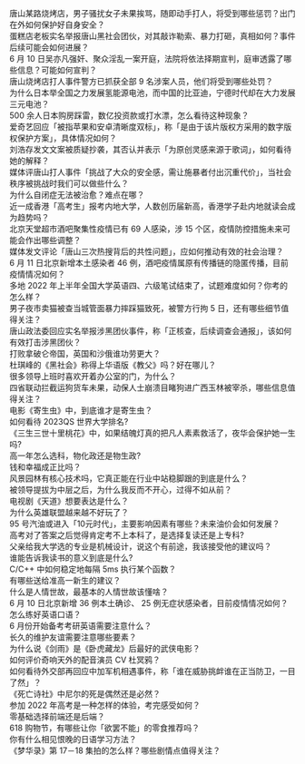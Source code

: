 唐山某路烧烤店，男子骚扰女子未果挨骂，随即动手打人，将受到哪些惩罚？出门在外如何保护好自身安全？  
蛋糕店老板实名举报唐山黑社会团伙，对其敲诈勒索、暴力打砸，真相如何？事件后续可能会如何进展？  
6 月 10 日吴亦凡强奸、聚众淫乱一案开庭，法院将依法择期宣判，庭审透露了哪些信息？可能如何宣判？  
唐山烧烤店打人事件警方已抓获全部 9 名涉案人员，他们将受到哪些处罚？  
为什么日本举全国之力发展氢能源电池，而中国的比亚迪，宁德时代却在大力发展三元电池？  
500 余人日本购房踩雷，数亿投资款或打水漂，怎么看待这种现象？  
爱奇艺回应「被指苹果和安卓清晰度双标」，称「是由于该片版权方采用的数字版权保护方案」，具体情况如何？  
刘浩存发文文案被质疑抄袭，其否认并表示「为原创灵感来源于歌词」，如何看待她的解释？  
媒体评唐山打人事件「挑战了大众的安全感，需让施暴者付出沉重代价」，当社会秩序被挑战时我们可以做些什么？  
为什么自闭症无法被治愈？难点在哪？  
近一成香港「高考生」报考内地大学，人数创历届新高，香港学子赴内地就读会成为趋势吗？  
北京天堂超市酒吧聚集性疫情已有 69 人感染，涉 15 个区，疫情防控措施未来可能会作出哪些调整？  
媒体发文评论「唐山三次热搜背后的共性问题」，应如何推动有效的社会治理？  
6 月 11 日北京新增本土感染者 46 例，酒吧疫情属原有传播链的隐匿传播，目前疫情情况如何？  
多地 2022 年上半年全国大学英语四、六级笔试结束了，试题难度如何？你考的怎么样？  
男子夜市卖猫被查当城管面暴力摔踩猫致死，被警方行拘 5 日，还有哪些细节值得关注？  
唐山政法委回应实名举报涉黑团伙事件，称「正核查，后续调查会通报」，该如何有效打击涉黑团伙？  
打败拿破仑帝国，英国和沙俄谁功劳更大？  
杜琪峰的《黑社会》称得上华语版《教父》吗？好在哪儿？  
很多领导上班时喜欢开着办公室的门，为什么？  
四省联动拦截运狗货车未果，动保人士崩溃目睹狗进广西玉林被宰杀，哪些信息值得关注？  
电影《寄生虫》中，到底谁才是寄生虫？  
如何看待 2023QS 世界大学排名?  
《三生三世十里桃花》中，如果结魄灯真的把凡人素素救活了，夜华会保护她一生吗?  
高一年怎么选科，物化政还是物生政?  
钱和幸福成正比吗？  
风景园林有核心技术吗，它真正能在行业中站稳脚跟的到底是什么？  
被领导提拔为中层之后，为什么我反而不开心，过得不如从前？  
电视剧《天道》想要表达是什么？  
为什么英雄联盟越来越不好玩了？  
95 号汽油或进入「10元时代」，主要影响因素有哪些？未来油价会如何发展？  
高考对了答案之后觉得肯定考不上本科了，是选择复读还是上专科?  
父亲给我大学选的专业是机械设计，说这个有前途，我该接受他的建议吗？  
谁能告诉我读书的意义到底是什么?  
C/C++ 中如何稳定地每隔 5ms 执行某个函数？  
有哪些送给准高一新生的建议？  
什么是人情世故，最基本的人情世故该懂啥？  
6 月 10 日北京新增 36 例本土确诊、 25 例无症状感染者，目前疫情情况如何？  
怎么练好英语口语？  
6 月份开始备考考研英语需要注意什么？  
长久的维护友谊需要注意哪些要素？  
为什么说《剑雨》是《卧虎藏龙》后最好的武侠电影？  
如何评价奇响天外的配音演员 CV 杜冥鸦？  
如何看待外交部再回应中加军机相遇事件，称「谁在威胁挑衅谁在正当防卫，一目了然」？  
《死亡诗社》中尼尔的死是偶然还是必然？  
参加 2022 年高考是一种怎样的体验，考完感受如何？  
零基础选择前端还是后端？  
618 购物节，有哪些让你「欲罢不能」的零食推荐吗？  
你有什么相见恨晚的日语学习方法？  
《梦华录》第 17－18 集拍的怎么样？哪些剧情点值得关注？  
